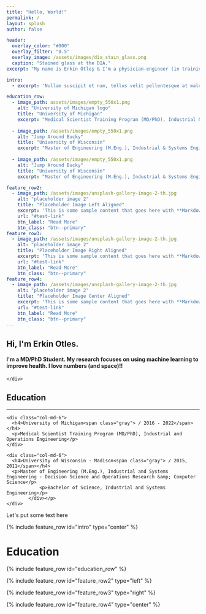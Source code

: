 ```yaml
---
title: "Hello, World!"
permalink: /
layout: splash
author: false

header:
  overlay_color: "#000"
  overlay_filter: "0.5"
  overlay_image: /assets/images/dia_stain_glass.png
  caption: "Stained glass at the DIA."
excerpt: "My name is Erkin Ötleş & I'm a physician-engineer (in training). This is my website focused on engineering & medicine."

intro: 
  - excerpt: 'Nullam suscipit et nam, tellus velit pellentesque at malesuada, enim eaque. Quis nulla, netus tempor in diam gravida tincidunt, *proin faucibus* voluptate felis id sollicitudin. Centered with `type="center"`'

education_row:
  - image_path: assets/images/empty_550x1.png
    alt: "University of Michigan logo"
    title: "University of Michigan"
    excerpt: "Medical Scientist Training Program (MD/PhD), Industrial & Operations Engineering."
    
  - image_path: /assets/images/empty_550x1.png
    alt: "Jump Around Bucky"
    title: "University of Wisconsin"
    excerpt: "Master of Engineering (M.Eng.), Industrial & Systems Engineering - Decision Science and Operations Research & Computer Science. Bachelor of Science, Industrial & Systems Engineering."
    
  - image_path: /assets/images/empty_550x1.png
    alt: "Jump Around Bucky"
    title: "University of Wisconsin"
    excerpt: "Master of Engineering (M.Eng.), Industrial & Systems Engineering - Decision Science and Operations Research & Computer Science. Bachelor of Science, Industrial & Systems Engineering."

feature_row2:
  - image_path: /assets/images/unsplash-gallery-image-2-th.jpg
    alt: "placeholder image 2"
    title: "Placeholder Image Left Aligned"
    excerpt: 'This is some sample content that goes here with **Markdown** formatting. Left aligned with `type="left"`'
    url: "#test-link"
    btn_label: "Read More"
    btn_class: "btn--primary"
feature_row3:
  - image_path: /assets/images/unsplash-gallery-image-2-th.jpg
    alt: "placeholder image 2"
    title: "Placeholder Image Right Aligned"
    excerpt: 'This is some sample content that goes here with **Markdown** formatting. Right aligned with `type="right"`'
    url: "#test-link"
    btn_label: "Read More"
    btn_class: "btn--primary"
feature_row4:
  - image_path: /assets/images/unsplash-gallery-image-2-th.jpg
    alt: "placeholder image 2"
    title: "Placeholder Image Center Aligned"
    excerpt: 'This is some sample content that goes here with **Markdown** formatting. Centered with `type="center"`'
    url: "#test-link"
    btn_label: "Read More"
    btn_class: "btn--primary"
---
```




<head>
  <meta charset="utf-8">
  <meta http-equiv="X-UA-Compatible" content="IE=edge">
  <meta name="viewport" content="width=device-width, initial-scale=1.0">
  <meta name="description" content="">
  <meta name="author" content="">
  <title>Erkin Otles Portfolio</title>


  <link href="css/bootstrap.min.css" rel="stylesheet">
  <link href="css/eostyles.css" rel="stylesheet">
  <link href='http://fonts.googleapis.com/css?family=Roboto:400,700' rel='stylesheet' type='text/css'>
</head>

<section id="intro">
  <div class="row">
    <div class="container">
      <h2>Hi, I'm Erkin Otles.</h2> 
      <h4>I'm a MD/PhD Student. My research focuses on using machine learning to improve health. I love numbers (and space)!!</h4>

    </div>
  </div>
</section>


<div class="row education">
  <a href="#" id="education"></a>
  <div class="container">
    <h2>Education</h2>
    <hr></hr>

    <div class="col-md-6">
      <h4>University of Michigan<span class="gray"> / 2016 - 2022</span></h4>
      <p>Medical Scientist Training Program (MD/PhD), Industrial and Operations Engineering</p>
    </div>

    <div class="col-md-6">
      <h4>University of Wisconsin - Madison<span class="gray"> / 2015, 2011</span></h4>
      <p>Master of Engineering (M.Eng.), Industrial and Systems Engineering - Decision Science and Operations Research &amp; Computer Science</p>
                <p>Bachelor of Science, Industrial and Systems Engineering</p>
            </div></p>
    </div>

  </div>
</div>


Let's put some text here

{% include feature_row id="intro" type="center" %}

# Education
{% include feature_row id="education_row" %}

{% include feature_row id="feature_row2" type="left" %}

{% include feature_row id="feature_row3" type="right" %}

{% include feature_row id="feature_row4" type="center" %}

